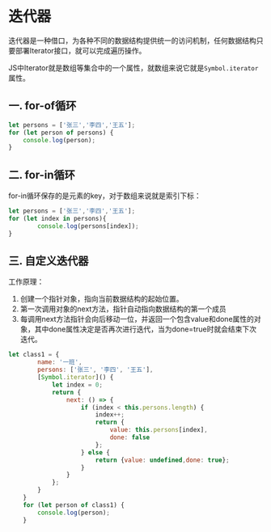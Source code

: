 # 迭代器

迭代器是一种借口，为各种不同的数据结构提供统一的访问机制，任何数据结构只要部署Iterator接口，就可以完成遍历操作。

JS中Iterator就是数组等集合中的一个属性，就数组来说它就是`Symbol.iterator`属性。

## 一. for-of循环

```js
let persons = ['张三','李四','王五'];
for (let person of persons) {
    console.log(person);
}
```

## 二. for-in循环

for-in循环保存的是元素的key，对于数组来说就是索引下标：

```js
let persons = ['张三','李四','王五'];
for (let index in persons){
        console.log(persons[index]);
}
```

## 三. 自定义迭代器

工作原理：

1. 创建一个指针对象，指向当前数据结构的起始位置。
2. 第一次调用对象的next方法，指针自动指向数据结构的第一个成员
3. 每调用next方法指针会向后移动一位，并返回一个包含value和done属性的对象，其中done属性决定是否再次进行迭代，当为done=true时就会结束下次迭代。

```js
let class1 = {
        name: '一班',
        persons: ['张三', '李四', '王五'],
        [Symbol.iterator]() {
            let index = 0;
            return {
                next: () => {
                    if (index < this.persons.length) {
                        index++;
                        return {
                            value: this.persons[index],
                            done: false
                        };
                    } else {
                        return {value: undefined,done: true};
                    }
                }
            };
        }
    }
    for (let person of class1) {
        console.log(person);
    }

```

